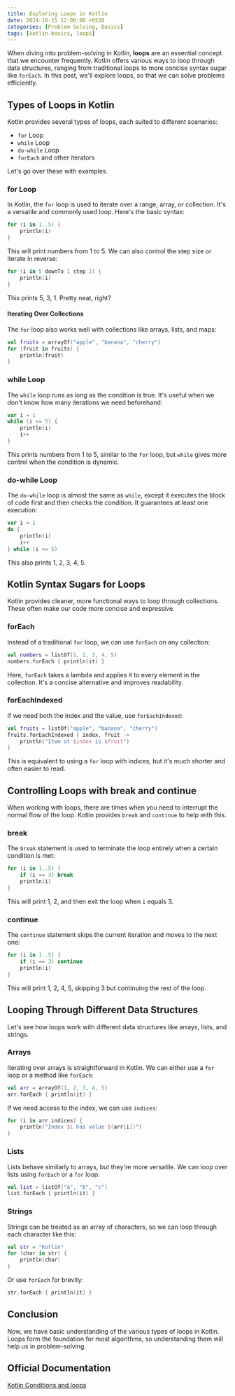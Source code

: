 ```yaml
---
title: Exploring Loops in Kotlin
date: 2024-10-15 12:00:00 +0530
categories: [Problem Solving, Basics]
tags: [kotlin-basics, loops]
---
```


When diving into problem-solving in Kotlin, **loops** are an essential concept that we encounter frequently. Kotlin offers various ways to loop through data structures, ranging from traditional loops to more concise syntax sugar like `forEach`. In this post, we'll explore loops, so that we can solve problems efficiently.

## Types of Loops in Kotlin

Kotlin provides several types of loops, each suited to different scenarios:

- `for` Loop
- `while` Loop
- `do-while` Loop
- `forEach` and other iterators

Let's go over these with examples.

### for Loop

In Kotlin, the `for` loop is used to iterate over a range, array, or collection. It's a versatile and commonly used loop. Here's the basic syntax:

```kotlin
for (i in 1..5) {
    println(i)
}
```

This will print numbers from 1 to 5. We can also control the step size or iterate in reverse:

```kotlin
for (i in 5 downTo 1 step 2) {
    println(i)
}
```

This prints 5, 3, 1. Pretty neat, right?

#### Iterating Over Collections

The `for` loop also works well with collections like arrays, lists, and maps:

```kotlin
val fruits = arrayOf("apple", "banana", "cherry")
for (fruit in fruits) {
    println(fruit)
}
```

### while Loop

The `while` loop runs as long as the condition is true. It's useful when we don't know how many iterations we need beforehand:

```kotlin
var i = 1
while (i <= 5) {
    println(i)
    i++
}
```

This prints numbers from 1 to 5, similar to the `for` loop, but `while` gives more control when the condition is dynamic.

### do-while Loop

The `do-while` loop is almost the same as `while`, except it executes the block of code first and then checks the condition. It guarantees at least one execution:

```kotlin
var i = 1
do {
    println(i)
    i++
} while (i <= 5)
```

This also prints 1, 2, 3, 4, 5.

## Kotlin Syntax Sugars for Loops

Kotlin provides cleaner, more functional ways to loop through collections. These often make our code more concise and expressive.

### forEach

Instead of a traditional `for` loop, we can use `forEach` on any collection:

```kotlin
val numbers = listOf(1, 2, 3, 4, 5)
numbers.forEach { println(it) }
```

Here, `forEach` takes a lambda and applies it to every element in the collection. It's a concise alternative and improves readability.

### forEachIndexed

If we need both the index and the value, use `forEachIndexed`:

```kotlin
val fruits = listOf("apple", "banana", "cherry")
fruits.forEachIndexed { index, fruit ->
    println("Item at $index is $fruit")
}
```

This is equivalent to using a `for` loop with indices, but it's much shorter and often easier to read.

## Controlling Loops with break and continue

When working with loops, there are times when you need to interrupt the normal flow of the loop. Kotlin provides `break` and `continue` to help with this.

### break

The `break` statement is used to terminate the loop entirely when a certain condition is met:

```kotlin
for (i in 1..5) {
    if (i == 3) break
    println(i)
}
```

This will print 1, 2, and then exit the loop when `i` equals 3.

### continue

The `continue` statement skips the current iteration and moves to the next one:

```kotlin
for (i in 1..5) {
    if (i == 3) continue
    println(i)
}
```

This will print 1, 2, 4, 5, skipping 3 but continuing the rest of the loop.

## Looping Through Different Data Structures

Let's see how loops work with different data structures like arrays, lists, and strings.

### Arrays

Iterating over arrays is straightforward in Kotlin. We can either use a `for` loop or a method like `forEach`:

```kotlin
val arr = arrayOf(1, 2, 3, 4, 5)
arr.forEach { println(it) }
```

If we need access to the index, we can use `indices`:

```kotlin
for (i in arr.indices) {
    println("Index $i has value ${arr[i]}")
}
```

### Lists

Lists behave similarly to arrays, but they're more versatile. We can loop over lists using `forEach` or a `for` loop:

```kotlin
val list = listOf("a", "b", "c")
list.forEach { println(it) }
```

### Strings

Strings can be treated as an array of characters, so we can loop through each character like this:

```kotlin
val str = "Kotlin"
for (char in str) {
    println(char)
}
```

Or use `forEach` for brevity:

```kotlin
str.forEach { println(it) }
```

## Conclusion

Now, we have basic understanding of the various types of loops in Kotlin. Loops form the foundation for most algorithms, so understanding them will help us in problem-solving.

## Official Documentation

[Kotlin Conditions and loops](https://kotlinlang.org/docs/control-flow.html)
